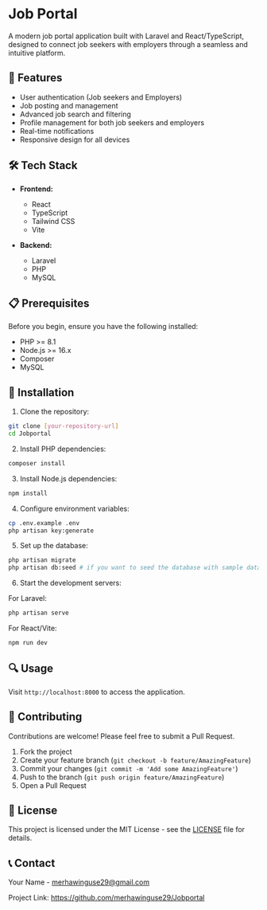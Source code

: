 # Job Portal

A modern job portal application built with Laravel and React/TypeScript, designed to connect job seekers with employers through a seamless and intuitive platform.

## 🚀 Features

- User authentication (Job seekers and Employers)
- Job posting and management
- Advanced job search and filtering
- Profile management for both job seekers and employers
- Real-time notifications
- Responsive design for all devices

## 🛠️ Tech Stack

- **Frontend:**
  - React
  - TypeScript
  - Tailwind CSS
  - Vite

- **Backend:**
  - Laravel
  - PHP
  - MySQL

## 📋 Prerequisites

Before you begin, ensure you have the following installed:
- PHP >= 8.1
- Node.js >= 16.x
- Composer
- MySQL

## 🔧 Installation

1. Clone the repository:
```bash
git clone [your-repository-url]
cd Jobportal
```

2. Install PHP dependencies:
```bash
composer install
```

3. Install Node.js dependencies:
```bash
npm install
```

4. Configure environment variables:
```bash
cp .env.example .env
php artisan key:generate
```

5. Set up the database:
```bash
php artisan migrate
php artisan db:seed # if you want to seed the database with sample data
```

6. Start the development servers:

For Laravel:
```bash
php artisan serve
```

For React/Vite:
```bash
npm run dev
```

## 🔍 Usage

Visit `http://localhost:8000` to access the application.

## 🤝 Contributing

Contributions are welcome! Please feel free to submit a Pull Request.

1. Fork the project
2. Create your feature branch (`git checkout -b feature/AmazingFeature`)
3. Commit your changes (`git commit -m 'Add some AmazingFeature'`)
4. Push to the branch (`git push origin feature/AmazingFeature`)
5. Open a Pull Request

## 📝 License

This project is licensed under the MIT License - see the [LICENSE](LICENSE) file for details.

## 📞 Contact

Your Name - merhawinguse29@gmail.com

Project Link: https://github.com/merhawinguse29/Jobportal
